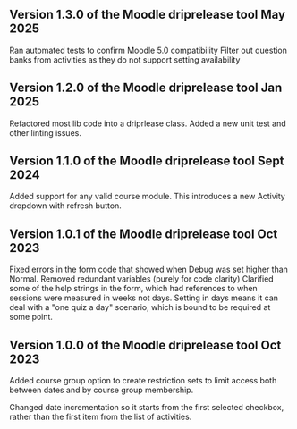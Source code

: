 ## Version 1.3.0 of the Moodle driprelease tool May 2025

Ran automated tests to confirm Moodle 5.0 compatibility
Filter out question banks from activities as they do not support setting availability

## Version 1.2.0 of the Moodle driprelease tool Jan 2025

Refactored most lib code into a driprlease class. Added a new unit test and other linting issues.

## Version 1.1.0 of the Moodle driprelease tool Sept 2024

Added support for any valid course module. This introduces a new
Activity dropdown with refresh button.

## Version 1.0.1 of the Moodle driprelease tool Oct 2023

Fixed errors in the form code that showed when Debug was set higher than Normal.
Removed redundant variables (purely for code clarity)
Clarified some of the help strings in the form, which had references to when sessions
were measured in weeks not days. Setting in days means it can deal with a "one quiz a day" scenario, which is bound to be required at some point.

## Version 1.0.0 of the Moodle driprelease tool Oct 2023

Added course group option to create restriction sets to limit access both
between dates and by course group membership.

Changed date incrementation so it starts from the first selected checkbox, rather than the first item from the list of activities.

